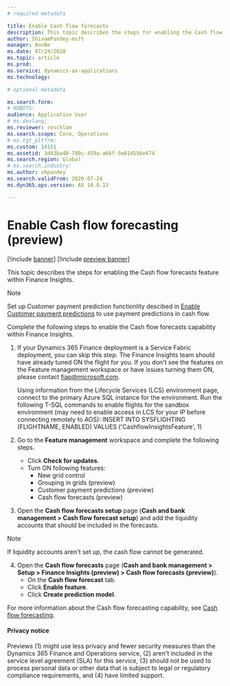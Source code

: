 ```yaml
---
# required metadata

title: Enable Cash flow forecasts 
description: This topic describes the steps for enabling the Cash flow forecasts feature within Finance Insights. 
author: ShivamPandey-msft
manager: AnnBe
ms.date: 07/24/2020
ms.topic: article
ms.prod: 
ms.service: dynamics-ax-applications
ms.technology: 

# optional metadata

ms.search.form: 
# ROBOTS: 
audience: Application User
# ms.devlang: 
ms.reviewer: roschlom
ms.search.scope: Core, Operations
# ms.tgt_pltfrm: 
ms.custom: 14151
ms.assetid: 3d43ba40-780c-459a-a66f-9a01d556e674
ms.search.region: Global
# ms.search.industry: 
ms.author: shpandey
ms.search.validFrom: 2020-07-24
ms.dyn365.ops.version: AX 10.0.13

---
```

# Enable Cash flow forecasting (preview)

[!include [banner](../includes/banner.md)]
[!include [preview banner](../includes/preview-banner.md)]

This topic describes the steps for enabling the Cash flow forecasts feature within Finance Insights. 

> [!NOTE]
   > Set up Customer payment prediction functionlity descibed in [Enable Customer payment predictions](enable-cust-paymnt-prediction.md) to use payment predictions in cash flow.  
   
Complete the following steps to enable the Cash flow forecasts capability within Finance Insights. 

1. If your Dynamics 365 Finance deployment is a Service Fabric deployment, you can skip this step. The Finance Insights team should have already tuned ON the flight for you. If you don't see the features on the Feature management workspace or have issues turning them ON, please contact fiap@microsoft.com. 

	Using information from the Lifecycle Services (LCS) environment page, connect to the primary Azure SQL instance for the environment. Run the following T-SQL commands to enable flights for the sandbox environment (may need to enable access in LCS for your IP before connecting remotely to AOS):
	INSERT INTO SYSFLIGHTING (FLIGHTNAME, ENABLED) VALUES ('CashflowInsightsFeature', 1)

2. Go to the **Feature management** workspace and complete the following steps. 
   - Click **Check for updates**.
   - Turn ON following features:
     - New grid control
     - Grouping in grids (preview) 
     - Customer payment predictions (preview)
     - Cash flow forecasts (preview)

3. Open the **Cash flow forecasts setup** page (**Cash and bank management > Cash flow forecast setup**) and add the liquidity accounts that should be included in the forecasts.

 > [!NOTE]
 > If liquidity accounts aren't set up, the cash flow cannot be generated.

4. Open the **Cash flow forecasts** page (**Cash and bank management > Setup > Finance Insights (preview) > Cash flow forecasts (preview)**).
   - On the **Cash flow forecast** tab.
   - Click **Enable feature**.
   - Click **Create prediction model**.
	
For more information about the Cash flow forecasting capability, see [Cash flow forecasting](cash-flow-forecast-intro.md).

 #### Privacy notice

Previews (1) might use less privacy and fewer security measures than the Dynamics 365 Finance and Operations service, (2) aren't included in the service level agreement (SLA) for this service, (3) should not be used to process personal data or other data that is subject to legal or regulatory compliance requirements, and (4) have limited support.
